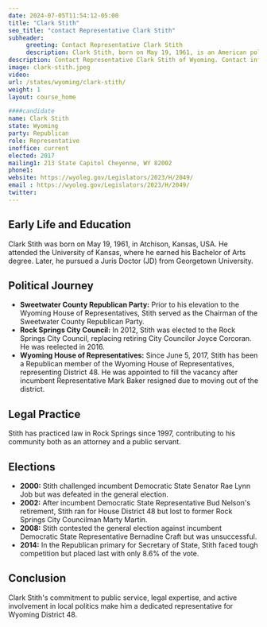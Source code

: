 ```yaml
---
date: 2024-07-05T11:54:12-05:00
title: "Clark Stith"
seo_title: "contact Representative Clark Stith"
subheader:
     greeting: Contact Representative Clark Stith
     description: Clark Stith, born on May 19, 1961, is an American politician affiliated with the Republican Party. He has been serving as a member of the Wyoming House of Representatives, representing District 48, since 2017.
description: Contact Representative Clark Stith of Wyoming. Contact information for Clark Stith includes email address, phone number, and mailing address.
image: clark-stith.jpeg
video:
url: /states/wyoming/clark-stith/
weight: 1
layout: course_home

####candidate
name: Clark Stith
state: Wyoming
party: Republican
role: Representative
inoffice: current
elected: 2017
mailing1: 213 State Capitol Cheyenne, WY 82002
phone1: 
website: https://wyoleg.gov/Legislators/2023/H/2049/
email : https://wyoleg.gov/Legislators/2023/H/2049/
twitter: 
---
```

## Early Life and Education
Clark Stith was born on May 19, 1961, in Atchison, Kansas, USA. He attended the University of Kansas, where he earned his Bachelor of Arts degree. Later, he pursued a Juris Doctor (JD) from Georgetown University.

## Political Journey
- **Sweetwater County Republican Party:** Prior to his elevation to the Wyoming House of Representatives, Stith served as the Chairman of the Sweetwater County Republican Party.
- **Rock Springs City Council:** In 2012, Stith was elected to the Rock Springs City Council, replacing retiring City Councilor Joyce Corcoran. He was reelected in 2016.
- **Wyoming House of Representatives:** Since June 5, 2017, Stith has been a Republican member of the Wyoming House of Representatives, representing District 48. He was appointed to fill the vacancy after incumbent Representative Mark Baker resigned due to moving out of the district.

## Legal Practice
Stith has practiced law in Rock Springs since 1997, contributing to his community both as an attorney and a public servant.

## Elections
- **2000:** Stith challenged incumbent Democratic State Senator Rae Lynn Job but was defeated in the general election.
- **2002:** After incumbent Democratic State Representative Bud Nelson's retirement, Stith ran for House District 48 but lost to former Rock Springs City Councilman Marty Martin.
- **2008:** Stith contested the general election against incumbent Democratic State Representative Bernadine Craft but was unsuccessful.
- **2014:** In the Republican primary for Secretary of State, Stith faced tough competition but placed last with only 8.6% of the vote.

## Conclusion
Clark Stith's commitment to public service, legal expertise, and active involvement in local politics make him a dedicated representative for Wyoming District 48.
